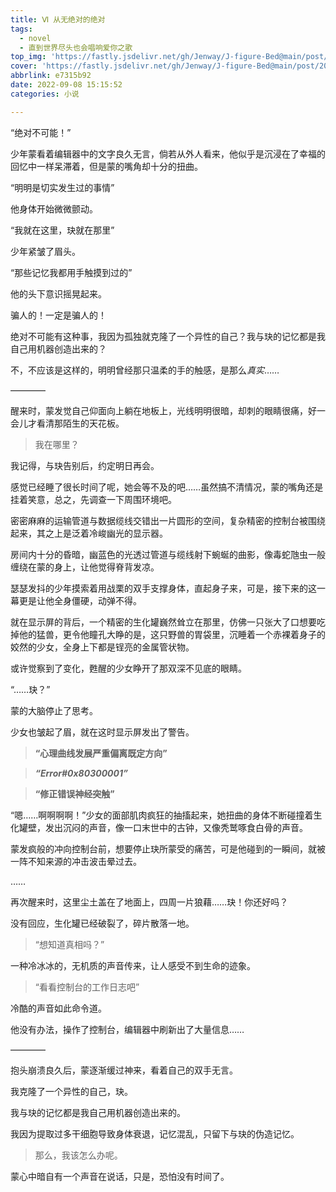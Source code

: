 ```yaml
---
title: Ⅵ 从无绝对的绝对
tags:
  - novel
  - 直到世界尽头也会唱响爱你之歌
top_img: 'https://fastly.jsdelivr.net/gh/Jenway/J-figure-Bed@main/post/2022/sedual-series/sedual-6.png'
cover: 'https://fastly.jsdelivr.net/gh/Jenway/J-figure-Bed@main/post/2022/sedual-series/sedual-6.png'
abbrlink: e7315b92
date: 2022-09-08 15:15:52
categories: 小说

---
```

“绝对不可能！”

少年蒙看着编辑器中的文字良久无言，倘若从外人看来，他似乎是沉浸在了幸福的回忆中一样呆滞着，但是蒙的嘴角却十分的扭曲。

“明明是切实发生过的事情”

他身体开始微微颤动。

“我就在这里，玦就在那里”

少年紧皱了眉头。

“那些记忆我都用手触摸到过的”

他的头下意识摇晃起来。

骗人的！一定是骗人的！

绝对不可能有这种事，我因为孤独就克隆了一个异性的自己？我与玦的记忆都是我自己用机器创造出来的？

不，不应该是这样的，明明曾经那只温柔的手的触感，是那么*真实*……

————

醒来时，蒙发觉自己仰面向上躺在地板上，光线明明很暗，却刺的眼睛很痛，好一会儿才看清那陌生的天花板。

>我在哪里？

我记得，与玦告别后，约定明日再会。

感觉已经睡了很长时间了呢，她会等不及的吧……虽然搞不清情况，蒙的嘴角还是挂着笑意，总之，先调查一下周围环境吧。

密密麻麻的运输管道与数据缆线交错出一片圆形的空间，复杂精密的控制台被围绕起来，其之上是泛着冷峻幽光的显示器。

房间内十分的昏暗，幽蓝色的光透过管道与缆线射下蜿蜒的曲影，像毒蛇虺虫一般缠绕在蒙的身上，让他觉得脊背发凉。

瑟瑟发抖的少年摸索着用战栗的双手支撑身体，直起身子来，可是，接下来的这一幕更是让他全身僵硬，动弹不得。

就在显示屏的背后，一个精密的生化罐巍然耸立在那里，仿佛一只张大了口想要吃掉他的猛兽，更令他瞳孔大睁的是，这只野兽的胃袋里，沉睡着一个赤裸着身子的姣然的少女，全身上下都是锃亮的金属管状物。

或许觉察到了变化，甦醒的少女睁开了那双深不见底的眼睛。

“……玦？”

蒙的大脑停止了思考。

少女也皱起了眉，就在这时显示屏发出了警告。

>**“心理曲线发展严重偏离既定方向”**

>***“Error#0x80300001”***

>**“修正错误神经突触”**

“嗯……啊啊啊啊！”少女的面部肌肉疯狂的抽搐起来，她扭曲的身体不断碰撞着生化罐壁，发出沉闷的声音，像一口末世中的古钟，又像秃鹫啄食白骨的声音。

蒙发疯般的冲向控制台前，想要停止玦所蒙受的痛苦，可是他碰到的一瞬间，就被一阵不知来源的冲击波击晕过去。

……

再次醒来时，这里尘土盖在了地面上，四周一片狼藉……玦！你还好吗？

没有回应，生化罐已经破裂了，碎片散落一地。

>“想知道真相吗？”

一种冷冰冰的，无机质的声音传来，让人感受不到生命的迹象。

>“看看控制台的工作日志吧”

冷酷的声音如此命令道。

他没有办法，操作了控制台，编辑器中刷新出了大量信息……

————

抱头崩溃良久后，蒙逐渐缓过神来，看着自己的双手无言。

 我克隆了一个异性的自己，玦。

 我与玦的记忆都是我自己用机器创造出来的。

 我因为提取过多干细胞导致身体衰退，记忆混乱，只留下与玦的伪造记忆。

>那么，我该怎么办呢。

蒙心中暗自有一个声音在说话，只是，恐怕没有时间了。
